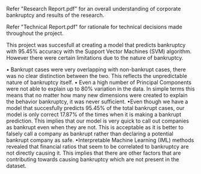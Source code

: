 Refer "Research Report.pdf" for an overall understanding of corporate bankruptcy and results of the research.

Refer "Technical Report.pdf" for rationale for technical decisions made throughout the project.

This project was succesfull at creating a model that predicts bankruptcy with 95.45% accuracy with the Support Vector Machines (SVM) algorithm. However there were certain limitations due to the nature of bankruptcy.

• Bankrupt cases were very overlapping with non-bankrupt cases, there was no clear distinction between the two. This reflects the unpredictable nature of bankruptcy itself.
• Even a high number of Principal Components were not able to explain up to 80% variation in the data. In simple terms this means that no matter how many new dimensions were created to explain the behavior bankruptcy, it was never sufficient.
•Even though we have a model that succesfully predicts 95.45% of the total bankrupt cases, our model is only correct 17.87% of the times when it is making a bankrupt prediction. This implies that our model is very quick to call out companies as bankrupt even when they are not. This is acceptable as it is better to falsely call a company as bankrupt rather than declaring a potential bankrupt company as safe.
•Interpretable Machine Learning (IML) methods revealed that financial ratios that seem to be correlated to bankruptcy are not directly causing it. This implies that there are other factors that are contributing towards causing bankruptcy which are not present in the dataset.
